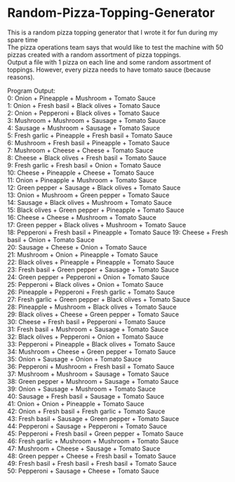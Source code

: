 # Random-Pizza-Topping-Generator
This is a random pizza topping generator that I wrote it for fun during my spare time                                         
The pizza operations team says that would like to test the machine with 50 pizzas created with a random assortment of pizza toppings.                           
Output a file with 1 pizza on each line and some random assortment of toppings. However, every pizza needs to have tomato sauce (because reasons).                  

Program Output:         
0: Onion + Pineapple + Mushroom + Tomato Sauce                            
1: Onion + Fresh basil + Black olives + Tomato Sauce                                          
2: Onion + Pepperoni + Black olives + Tomato Sauce                                  
3: Mushroom + Mushroom + Sausage + Tomato Sauce                           
4: Sausage + Mushroom + Sausage + Tomato Sauce              
5: Fresh garlic + Pineapple + Fresh basil + Tomato Sauce                    
6: Mushroom + Fresh basil + Pineapple + Tomato Sauce                              
7: Mushroom + Cheese + Cheese + Tomato Sauce                                        
8: Cheese + Black olives + Fresh basil + Tomato Sauce                       
9: Fresh garlic + Fresh basil + Onion + Tomato Sauce                                    
10: Cheese + Pineapple + Cheese + Tomato Sauce                                          
11: Onion + Pineapple + Mushroom + Tomato Sauce                                   
12: Green pepper + Sausage + Black olives + Tomato Sauce                                
13: Onion + Mushroom + Green pepper + Tomato Sauce                                
14: Sausage + Black olives + Mushroom + Tomato Sauce                            
15: Black olives + Green pepper + Pineapple + Tomato Sauce                              
16: Cheese + Cheese + Mushroom + Tomato Sauce                         
17: Green pepper + Black olives + Mushroom + Tomato Sauce                       
18: Pepperoni + Fresh basil + Pineapple + Tomato Sauce
19: Cheese + Fresh basil + Onion + Tomato Sauce                           
20: Sausage + Cheese + Onion + Tomato Sauce                       
21: Mushroom + Onion + Pineapple + Tomato Sauce                           
22: Black olives + Pineapple + Pineapple + Tomato Sauce                   
23: Fresh basil + Green pepper + Sausage + Tomato Sauce                       
24: Green pepper + Pepperoni + Onion + Tomato Sauce                       
25: Pepperoni + Black olives + Onion + Tomato Sauce                         
26: Pineapple + Pepperoni + Fresh garlic + Tomato Sauce                           
27: Fresh garlic + Green pepper + Black olives + Tomato Sauce                                 
28: Pineapple + Mushroom + Black olives + Tomato Sauce                            
29: Black olives + Cheese + Green pepper + Tomato Sauce                   
30: Cheese + Fresh basil + Pepperoni + Tomato Sauce                       
31: Fresh basil + Mushroom + Sausage + Tomato Sauce                           
32: Black olives + Pepperoni + Onion + Tomato Sauce                         
33: Pepperoni + Pineapple + Black olives + Tomato Sauce                               
34: Mushroom + Cheese + Green pepper + Tomato Sauce                               
35: Onion + Sausage + Onion + Tomato Sauce                          
36: Pepperoni + Mushroom + Fresh basil + Tomato Sauce                     
37: Mushroom + Mushroom + Sausage + Tomato Sauce                            
38: Green pepper + Mushroom + Sausage + Tomato Sauce                  
39: Onion + Sausage + Mushroom + Tomato Sauce                       
40: Sausage + Fresh basil + Sausage + Tomato Sauce                            
41: Onion + Onion + Pineapple + Tomato Sauce                            
42: Onion + Fresh basil + Fresh garlic + Tomato Sauce                               
43: Fresh basil + Sausage + Green pepper + Tomato Sauce                   
44: Pepperoni + Sausage + Pepperoni + Tomato Sauce                  
45: Pepperoni + Fresh basil + Green pepper + Tomato Sauce                       
46: Fresh garlic + Mushroom + Mushroom + Tomato Sauce                 
47: Mushroom + Cheese + Sausage + Tomato Sauce                
48: Green pepper + Cheese + Fresh basil + Tomato Sauce                  
49: Fresh basil + Fresh basil + Fresh basil + Tomato Sauce                    
50: Pepperoni + Sausage + Cheese + Tomato Sauce           
